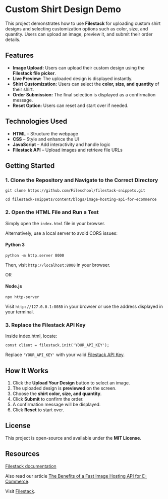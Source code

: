 # Custom Shirt Design Demo

This project demonstrates how to use **Filestack** for uploading custom shirt designs and selecting customization options such as color, size, and quantity. Users can upload an image, preview it, and submit their order details.

## Features

- **Image Upload:** Users can upload their custom design using the **Filestack file picker**.
- **Live Preview:** The uploaded design is displayed instantly.
- **Shirt Customization:** Users can select the **color, size, and quantity** of their shirt.
- **Order Submission:** The final selection is displayed as a confirmation message.
- **Reset Option:** Users can reset and start over if needed.

## Technologies Used

- **HTML** – Structure the webpage
- **CSS** – Style and enhance the UI
- **JavaScript** – Add interactivity and handle logic
- **Filestack API** – Upload images and retrieve file URLs

## Getting Started

### 1. Clone the Repository and Navigate to the Correct Directory

`git clone https://github.com/Fileschool/filestack-snippets.git`

`cd filestack-snippets/content/blogs/image-hosting-api-for-ecommerce`

### 2. Open the HTML File and Run a Test

Simply open the `index.html` file in your browser.

Alternatively, use a local server to avoid CORS issues:

#### Python 3
`python -m http.server 8000`

Then, visit `http://localhost:8000` in your browser.

OR

#### Node.js
`npx http-server`

Visit `http://127.0.0.1:8080` in your browser or use the address displayed in your terminal.

### 3. Replace the Filestack API Key

Inside index.html, locate:

`const client = filestack.init('YOUR_API_KEY');`

Replace `'YOUR_API_KEY'` with your valid [Filestack API Key](https://www.filestack.com/signup-free/).

## How It Works

1. Click the **Upload Your Design** button to select an image.
2. The uploaded design is **previewed** on the screen.
3. Choose the **shirt color, size, and quantity**.
4. Click **Submit** to confirm the order.
5. A confirmation message will be displayed.
6. Click **Reset** to start over.

## License
This project is open-source and available under the **MIT License**.

## Resources

[Filestack documentation](https://www.filestack.com/docs/)

Also read our article [The Benefits of a Fast Image Hosting API for E-Commerce]().

Visit [Filestack](https://www.filestack.com/).

